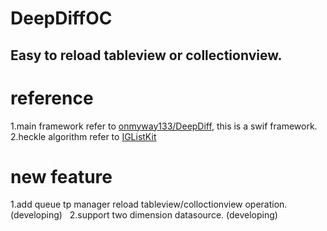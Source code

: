 # DeepDiffOC
## Easy to reload tableview or collectionview.

# reference
1.main framework refer to [onmyway133/DeepDiff](https://github.com/onmyway133/DeepDiff), this is a swif framework.   
2.heckle algorithm refer to [IGListKit](https://github.com/Instagram/IGListKit)

# new feature
1.add queue tp manager reload tableview/colloctionview operation. (developing)   
2.support two dimension datasource. (developing)
